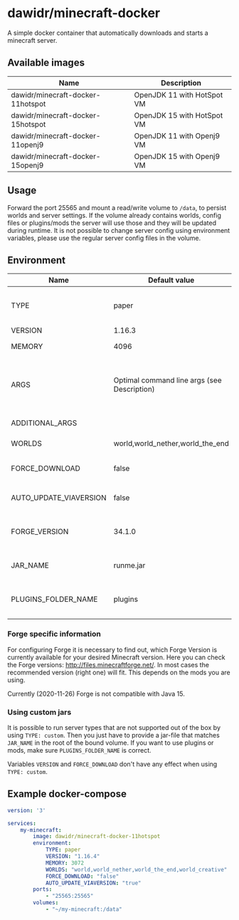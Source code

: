 # dawidr/minecraft-docker
A simple docker container that automatically downloads and starts a minecraft server.

## Available images
| Name                              | Description                |
| --------------------------------- | -------------------------- |
| dawidr/minecraft-docker-11hotspot | OpenJDK 11 with HotSpot VM |
| dawidr/minecraft-docker-15hotspot | OpenJDK 15 with HotSpot VM |
| dawidr/minecraft-docker-11openj9  | OpenJDK 11 with Openj9 VM  |
| dawidr/minecraft-docker-15openj9  | OpenJDK 15 with Openj9 VM  |

## Usage
Forward the port 25565 and mount a read/write volume to `/data`, to persist worlds and server settings. If the volume already contains worlds, config files or plugins/mods the server will use those and they will be updated during runtime. It is not possible to change server config using environment variables, please use the regular server config files in the volume.

## Environment
| Name                   | Default value                               | Description                                                                                                                                                             |
| ---------------------- | ------------------------------------------- | ----------------------------------------------------------------------------------------------------------------------------------------------------------------------- |
| TYPE                   | paper                                       | Which server jar to use. Currently supported: paper, fabric, forge, waterfall, custom (see [Using custom jars](#using-custom-jars))                                     |
| VERSION                | 1.16.3                                      | Which Minecraft version to use                                                                                                                                          |
| MEMORY                 | 4096                                        | How much RAM to allocate for the server (in MB)                                                                                                                         |
| ARGS                   | Optimal command line args (see Description) | Which arguments to pass to the Java process. Depending on the container it uses them from https://mcflags.emc.gs or https://steinborn.me/posts/tuning-minecraft-openj9/ |
| ADDITIONAL_ARGS        |                                             | Additional arguments if you don't want to overwrite the whole ARGS                                                                                                      |
| WORLDS                 | world,world_nether,world_the_end            | Which world directories to use (ignored when using waterfall)                                                                                                           |
| FORCE_DOWNLOAD         | false                                       | If set to "false", no server jar will be downloaded if there is already one present from a previous run                                                                 |
| AUTO_UPDATE_VIAVERSION | false                                       | If set to "true", the latest version of ViaVersion will be downloaded and put into the plugins or mods folder                                                           |
| FORGE_VERSION          | 34.1.0                                      | Specific version for the Forge Installer. Only used when `TYPE: forge` is used. See [Forge specific Information](#forge-specific-information) below.                    |
| JAR_NAME               | runme.jar                                   | Name of the jar to run. Only needs changing for `TYPE: custom`, see [Using custom jars](#using-custom-jars)                                                             |
| PLUGINS_FOLDER_NAME    | plugins                                     | Name of the folder to use for plugins or mods. Only needs changing for `TYPE: custom`, see [Using custom jars](#using-custom-jars)                                      |

### Forge specific information

For configuring Forge it is necessary to find out, which Forge Version is currently available for your desired Minecraft version.
Here you can check the Forge versions: http://files.minecraftforge.net/.
In most cases the recommended version (right one) will fit. This depends on the mods you are using.

Currently (2020-11-26) Forge is not compatible with Java 15.

### Using custom jars

It is possible to run server types that are not supported out of the box by using `TYPE: custom`. Then you just have to provide a jar-file that matches `JAR_NAME` in the root of the bound volume.
If you want to use plugins or mods, make sure `PLUGINS_FOLDER_NAME` is correct.

Variables `VERSION` and `FORCE_DOWNLOAD` don't have any effect when using `TYPE: custom`.

## Example docker-compose
```yaml
version: '3'

services:
    my-minecraft:
        image: dawidr/minecraft-docker-11hotspot
        environment:
            TYPE: paper
            VERSION: "1.16.4"
            MEMORY: 3072
            WORLDS: "world,world_nether,world_the_end,world_creative"
            FORCE_DOWNLOAD: "false"
            AUTO_UPDATE_VIAVERSION: "true"
        ports:
            - "25565:25565"
        volumes:
            - "~/my-minecraft:/data"
```

